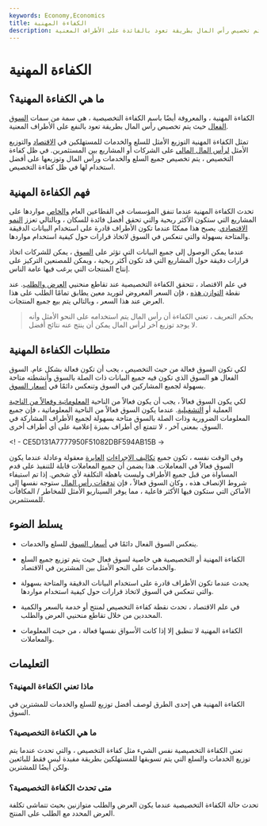 ```yaml
---
keywords: Economy,Economics
title: الكفاءة المهنية
description: الكفاءة المهنية هي سمة من سمات السوق الفعال حيث يتم تخصيص رأس المال بطريقة تعود بالفائدة على الأطراف المعنية.
---
```


# الكفاءة المهنية
## ما هي الكفاءة المهنية؟

الكفاءة المهنية ، والمعروفة أيضًا باسم الكفاءة التخصيصية ، هي سمة من سمات [السوق الفعال](/marketefficiency) حيث يتم تخصيص رأس المال بطريقة تعود بالنفع على الأطراف المعنية.

تمثل الكفاءة المهنية التوزيع الأمثل للسلع والخدمات للمستهلكين في [الاقتصاد](/economy) والتوزيع الأمثل [لرأس المال المالي](/capital) على الشركات أو المشاريع بين المستثمرين. في ظل كفاءة التخصيص ، يتم تخصيص جميع السلع والخدمات ورأس المال وتوزيعها على أفضل استخدام لها في ظل كفاءة التخصيص.

## فهم الكفاءة المهنية

تحدث الكفاءة المهنية عندما تنفق المؤسسات في القطاعين العام [والخاص](/private-sector) مواردها على المشاريع التي ستكون الأكثر ربحية والتي تحقق أفضل فائدة للسكان ، وبالتالي تعزز [النمو الاقتصادي](/economicgrowth). يصبح هذا ممكنًا عندما تكون الأطراف قادرة على استخدام البيانات الدقيقة والمتاحة بسهولة والتي تنعكس في السوق لاتخاذ قرارات حول كيفية استخدام مواردها.

عندما يمكن الوصول إلى جميع البيانات التي تؤثر على [السوق](/market) ، يمكن للشركات اتخاذ قرارات دقيقة حول المشاريع التي قد تكون أكثر ربحية ، ويمكن للمصنعين التركيز على إنتاج المنتجات التي يرغب فيها عامة الناس.

في علم الاقتصاد ، تتحقق الكفاءة التخصيصية عند تقاطع منحنيي [العرض والطلب](/law-of-supply-demand). عند نقطة [التوازن هذه](/equilibrium) ، فإن السعر المعروض لتوريد معين يطابق تمامًا الطلب على هذا العرض عند هذا السعر ، وبالتالي يتم بيع جميع المنتجات.

> بحكم التعريف ، تعني الكفاءة أن رأس المال يتم استخدامه على النحو الأمثل وأنه لا يوجد توزيع آخر لرأس المال يمكن أن ينتج عنه نتائج أفضل.

>

## متطلبات الكفاءة المهنية

لكي تكون السوق فعالة من حيث التخصيص ، يجب أن تكون فعالة بشكل عام. السوق الفعال هو السوق الذي تكون فيه جميع البيانات ذات الصلة بالسوق وأنشطته متاحة بسهولة لجميع المشاركين في السوق وتنعكس دائمًا في [أسعار السوق](/market-price).

لكي يكون السوق فعالاً ، يجب أن يكون فعالاً من الناحية [المعلوماتية وفعالاً من الناحية](/strongform) العملية أو [التشغيلية](/operationalefficiency). عندما يكون السوق فعالاً من الناحية المعلوماتية ، فإن جميع المعلومات الضرورية وذات الصلة بالسوق متاحة بسهولة لجميع الأطراف المشاركة في السوق. بمعنى آخر ، لا تتمتع أي أطراف بميزة إعلامية على أي أطراف أخرى.

<! - CE5D131A7777950F51082DBF594AB15B ->

وفي الوقت نفسه ، تكون جميع [تكاليف الإجراءات](/transactioncosts) [العابرة](/transactioncosts) معقولة وعادلة عندما يكون السوق فعالاً في المعاملات. هذا يضمن أن جميع المعاملات قابلة للتنفيذ على قدم المساواة من قبل جميع الأطراف وليست باهظة التكلفة لأي شخص. إذا تم استيفاء شروط الإنصاف هذه ، وكان السوق فعالاً ، فإن [تدفقات رأس المال](/capital-flows) ستوجه نفسها إلى الأماكن التي ستكون فيها الأكثر فاعلية ، مما يوفر السيناريو الأمثل للمخاطر / المكافآت للمستثمرين.

## يسلط الضوء

- ينعكس السوق الفعال دائمًا في [أسعار السوق](/market-price) للسلع والخدمات.

- الكفاءة المهنية أو التخصيصية هي خاصية لسوق فعال حيث يتم توزيع جميع السلع والخدمات على النحو الأمثل بين المشترين في الاقتصاد.

- يحدث عندما تكون الأطراف قادرة على استخدام البيانات الدقيقة والمتاحة بسهولة والتي تنعكس في السوق لاتخاذ قرارات حول كيفية استخدام مواردها.

- في علم الاقتصاد ، تحدث نقطة كفاءة التخصيص لمنتج أو خدمة بالسعر والكمية المحددين من خلال تقاطع منحنيي العرض والطلب.

- الكفاءة المهنية لا تنطبق إلا إذا كانت الأسواق نفسها فعالة ، من حيث المعلومات والمعاملات.

## التعليمات

### ماذا تعني الكفاءة المهنية؟

الكفاءة المهنية هي إحدى الطرق لوصف أفضل توزيع للسلع والخدمات للمشترين في السوق.

### ما هي الكفاءة التخصيصية؟

تعني الكفاءة التخصيصية نفس الشيء مثل كفاءة التخصيص ، والتي تحدث عندما يتم توزيع الخدمات والسلع التي يتم تسويقها للمستهلكين بطريقة مفيدة ليس فقط للبائعين ولكن أيضًا للمشترين.

### متى تحدث الكفاءة التخصيصية؟

تحدث حالة الكفاءة التخصيصية عندما يكون العرض والطلب متوازنين بحيث تتماشى تكلفة العرض المحدد مع الطلب على المنتج.

